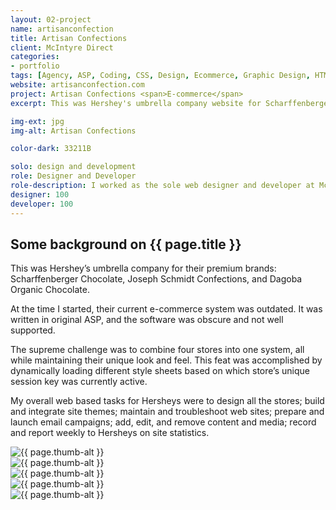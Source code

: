 ```yaml
---
layout: 02-project
name: artisanconfection
title: Artisan Confections
client: McIntyre Direct
categories:
- portfolio
tags: [Agency, ASP, Coding, CSS, Design, Ecommerce, Graphic Design, HTML, McIntyre, Project Management, Web Design]
website: artisanconfection.com
project: Artisan Confections <span>E-commerce</span>
excerpt: This was Hershey's umbrella company website for Scharffenberger Chocolate, Joseph Schmidt Confections, and Dagoba Organic Chocolate.

img-ext: jpg
img-alt: Artisan Confections

color-dark: 33211B

solo: design and development
role: Designer and Developer
role-description: I worked as the sole web designer and developer at McIntyre Direct. This gave me opportunities to work with some great clients and to learn a number of skills including hand-coding HTML, CSS, JavaScript, and ASP.
designer: 100
developer: 100
---
```


<section class="block--bottom block--well">
  <h2 class="title--section">Some background on {{ page.title }}</h2>
  <p class="lead">This was Hershey’s umbrella company for their premium brands: Scharffenberger Chocolate, Joseph Schmidt Confections, and Dagoba Organic Chocolate.</p>
  <div class="row row--two">
    <div class="group group--one--gutter">
      <p>At the time I started, their current e-commerce system was outdated. It was written in original ASP, and the software was obscure and not well supported.</p>
      <p>The supreme challenge was to combine four stores into one system, all while maintaining their unique look and feel. This feat was accomplished by dynamically loading different style sheets based on which store’s unique session key was currently active.</p>
    </div>
    <div class="group group--one--gutter">
      <p>My overall web based tasks for Hersheys were to design all the stores; build and integrate site themes; maintain and troubleshoot web sites; prepare and launch email campaigns; add, edit, and remove content and media; record and report weekly to Hersheys on site statistics.</p>
    </div>
  </div>
</section>

<div class="row row--three thumbs block--large">
  <div class="group group--one--gutter thumb">
    <div class="item">
        <img src="/images/portfolio/{{ page.name }}/{{ page.name }}-01.{{ page.img-ext }}" alt="{{ page.thumb-alt }}" class="item-image">
      </div>
  </div>
  <div class="group group--one--gutter thumb">
    <div class="item">
        <img src="/images/portfolio/{{ page.name }}/{{ page.name }}-02.{{ page.img-ext }}" alt="{{ page.thumb-alt }}" class="item-image">
      </div>
  </div>
  <div class="group group--one--gutter thumb">
    <div class="item">
        <img src="/images/portfolio/{{ page.name }}/{{ page.name }}-03.{{ page.img-ext }}" alt="{{ page.thumb-alt }}" class="item-image">
      </div>
  </div>
  <div class="group group--one--gutter thumb">
    <div class="item">
        <img src="/images/portfolio/{{ page.name }}/{{ page.name }}-04.{{ page.img-ext }}" alt="{{ page.thumb-alt }}" class="item-image">
      </div>
  </div>
  <div class="group group--one--gutter thumb">
    <div class="item">
        <img src="/images/portfolio/{{ page.name }}/{{ page.name }}-05.{{ page.img-ext }}" alt="{{ page.thumb-alt }}" class="item-image">
    </div>
  </div>
</div>
